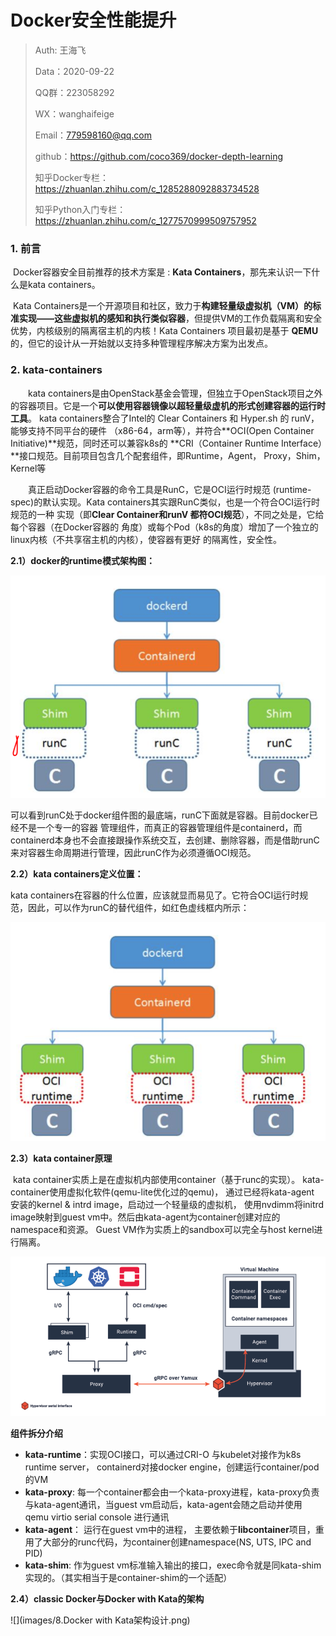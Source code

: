 # Docker安全性能提升

> Auth: 王海飞
>
> Data：2020-09-22
>
> QQ群：223058292
>
> WX：wanghaifeige
>
> Email：779598160@qq.com
>
> github：https://github.com/coco369/docker-depth-learning
>
> 知乎Docker专栏：<https://zhuanlan.zhihu.com/c_1285288092883734528>
>
> 知乎Python入门专栏：<https://zhuanlan.zhihu.com/c_1277570999509757952>

### 1. 前言

​	Docker容器安全目前推荐的技术方案是 : **Kata Containers**，那先来认识一下什么是kata containers。

​	Kata Containers是一个开源项目和社区，致力于**构建轻量级虚拟机（VM）的标准实现——这些虚拟机的感知和执行类似容器**，但提供VM的工作负载隔离和安全优势，内核级别的隔离宿主机的内核！Kata Containers 项目最初是基于 **QEMU** 的，但它的设计从一开始就以支持多种管理程序解决方案为出发点。

### 2. kata-containers

　　kata containers是由OpenStack基金会管理，但独立于OpenStack项目之外的容器项目。它是一个**可以使用容器镜像以超轻量级虚机的形式创建容器的运行时工具**。 kata containers整合了Intel的 Clear Containers 和 Hyper.sh 的 runV，能够支持不同平台的硬件 （x86-64，arm等），并符合**OCI(Open Container Initiative)**规范，同时还可以兼容k8s的 **CRI（Container Runtime Interface）**接口规范。目前项目包含几个配套组件，即Runtime，Agent， Proxy，Shim，Kernel等

　　真正启动Docker容器的命令工具是RunC，它是OCI运行时规范 (runtime-spec)的默认实现。Kata containers其实跟RunC类似，也是一个符合OCI运行时规范的一种 实现（即**Clear Container和runV 都符OCI规范**），不同之处是，它给每个容器（在Docker容器的 角度）或每个Pod（k8s的角度）增加了一个独立的linux内核（不共享宿主机的内核），使容器有更好 的隔离性，安全性。



**2.1）docker的runtime模式架构图：**

![](images/8.docker的runtime架构图.png)

​	可以看到runC处于docker组件图的最底端，runC下面就是容器。目前docker已经不是一个专一的容器 管理组件，而真正的容器管理组件是containerd，而containerd本身也不会直接跟操作系统交互，去创建、删除容器，而是借助runC来对容器生命周期进行管理，因此runC作为必须遵循OCI规范。

**2.2）kata containers定义位置：**

kata containers在容器的什么位置，应该就显而易见了。它符合OCI运行时规 范，因此，可以作为runC的替代组件，如红色虚线框内所示：

![](images/8.docker的runtime架构图2.png)



**2.3）kata container原理**

​	kata container实质上是在虚拟机内部使用container（基于runc的实现）。 kata-container使用虚拟化软件(qemu-lite优化过的qemu)， 通过已经将kata-agent 安装的kernel & intrd image，启动过一个轻量级的虚拟机， 使用nvdimm将initrd image映射到guest vm中。然后由kata-agent为container创建对应的namespace和资源。 Guest VM作为实质上的sandbox可以完全与host kernel进行隔离。

![](images/8.kata-container原理png.png)

**组件拆分介绍**

- **kata-runtime**：实现OCI接口，可以通过CRI-O 与kubelet对接作为k8s runtime server， containerd对接docker engine，创建运行container/pod的VM
- **kata-proxy**: 每一个container都会由一个kata-proxy进程，kata-proxy负责与kata-agent通讯，当guest vm启动后，kata-agent会随之启动并使用qemu virtio serial console 进行通讯
- **kata-agent**： 运行在guest vm中的进程， 主要依赖于**libcontainer**项目，重用了大部分的runc代码，为container创建namespace(NS, UTS, IPC and PID)
- **kata-shim**: 作为guest vm标准输入输出的接口，exec命令就是同kata-shim实现的。（其实相当于是container-shim的一个适配）

**2.4）classic Docker与Docker with Kata的架构**

![](images/8.Docker with Kata架构设计.png)

